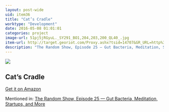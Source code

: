 ```yaml
---
layout: post-wide
uid: item36
title: "Cat’s Cradle"
worktype: "Development"
date: 2016-05-08 01:01:01
categories: project
image-url: 51pj5jRGyuL._SY291_BO1,204,203,200_QL40_.jpg
item-url: http://target.georiot.com/Proxy.ashx?tsid=14707&GR_URL=http%3A%2F%2Fwww.amazon.com%2FCats-Cradle-Novel-Kurt-Vonnegut%2Fdp%2F038533348X%2F
description: "The Random Show, Episode 25 — Gut Bacteria, Meditation, Startups, and More"
---
```

<a href="http://target.georiot.com/Proxy.ashx?tsid=14707&GR_URL=http%3A%2F%2Fwww.amazon.com%2FCats-Cradle-Novel-Kurt-Vonnegut%2Fdp%2F038533348X%2F" target="blank"><img src="../../../../img/thumbs/51pj5jRGyuL._SY291_BO1,204,203,200_QL40_.jpg" class="prod-img"></a>
<h2>Cat’s Cradle</h2>
<p><a href="http://target.georiot.com/Proxy.ashx?tsid=14707&GR_URL=http%3A%2F%2Fwww.amazon.com%2FCats-Cradle-Novel-Kurt-Vonnegut%2Fdp%2F038533348X%2F" target="blank">Get it on Amazon</a><p>
<p>Mentioned in: <a href="http://fourhourworkweek.com/2014/08/22/the-random-show-episode-25-gut-bacteria-meditation-startups-and-more/" target="blank">The Random Show, Episode 25 — Gut Bacteria, Meditation, Startups, and More</a></p>
